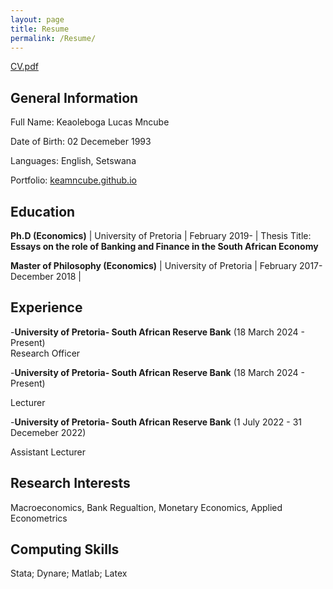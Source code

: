 ```yaml
---
layout: page
title: Resume
permalink: /Resume/
---
```





[CV.pdf](https://github.com/keamncube/keamncube.github.io/files/15240263/CV.pdf)


## General Information
Full Name:  Keaoleboga Lucas Mncube 

Date of Birth:  02 Decemeber 1993

Languages: English, Setswana

Portfolio: [keamncube.github.io](https://keamncube.github.io)

## Education
**Ph.D (Economics)** | University of Pretoria | February 2019-  | Thesis Title: **Essays on the role of Banking and Finance in the South African Economy**

**Master of Philosophy (Economics)** | University of Pretoria | February 2017-December 2018 |



## Experience
-**University of Pretoria- South African Reserve Bank** (18 March 2024 - Present)   
Research Officer


-**University of Pretoria- South African Reserve Bank** (18 March 2024 - Present)

Lecturer


-**University of Pretoria- South African Reserve Bank** (1 July 2022 - 31 Decemeber 2022)

Assistant Lecturer


## Research Interests
Macroeconomics, Bank Regualtion, Monetary Economics, Applied Econometrics


## Computing Skills
Stata; Dynare; Matlab; Latex




